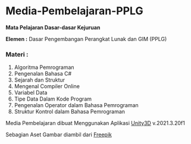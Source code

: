 # Media-Pembelajaran-PPLG 
**Mata Pelajaran Dasar-dasar Kejuruan**

**Elemen :** Dasar Pengembangan Perangkat Lunak dan GIM (PPLG)
###  Materi : 
1. Algoritma Pemrograman
2. Pengenalan Bahasa C#
3. Sejarah dan Struktur
4. Mengenal Compiler Online
5. Variabel Data
6. Tipe Data Dalam Kode Program
7. Pengenalan Operator dalam Bahasa Pemrograman
8. Struktur Kontrol dalam Bahasa Pemrograman

Media Pembelajaran dibuat Menggunakan Aplikasi [Unity3D](https://unity.com/) v.2021.3.20f1

Sebagian Aset Gambar diambil dari [Freepik](https://freepik.com/)
